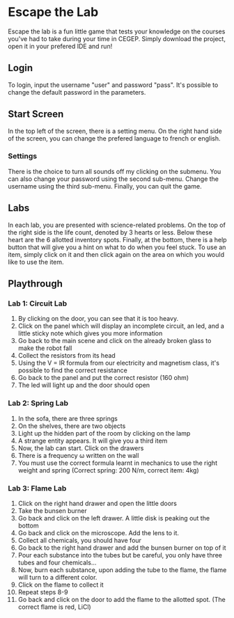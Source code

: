 # Escape the Lab
Escape the lab is a fun little game that tests your knowledge on the courses you've had to take during your time in CEGEP. Simply download the project, open it in your prefered IDE and run!

## Login
To login, input the username "user" and password "pass". It's possible to change the default password in the parameters.

## Start Screen
In the top left of the screen, there is a setting menu. On the right hand side of the screen, you can change the prefered language to french or english.

### Settings
There is the choice to turn all sounds off my clicking on the submenu. You can also change your password using the second sub-menu. Change the username using the third sub-menu. Finally, you can quit the game.

## Labs
In each lab, you are presented with science-related problems. On the top of the right side is the life count, denoted by 3 hearts or less. Below these heart are the 6 allotted inventory spots. Finally, at the bottom, there is a help button that will give you a hint on what to do when you feel stuck.
To use an item, simply click on it and then click again on the area on which you would like to use the item.

## Playthrough
### Lab 1: Circuit Lab
1. By clicking on the door, you can see that it is too heavy.
2. Click on the panel which will display an incomplete circuit, an led, and a little sticky note which gives you more information
3. Go back to the main scene and click on the already broken glass to make the robot fall
4. Collect the resistors from its head
5. Using the V = IR formula from our electricity and magnetism class, it's possible to find the correct resistance
6. Go back to the panel and put the correct resistor (160 ohm)
7. The led will light up and the door should open

### Lab 2: Spring Lab
1. In the sofa, there are three springs
2. On the shelves, there are two objects
3. Light up the hidden part of the room by clicking on the lamp
4. A strange entity appears. It will give you a third item
5. Now, the lab can start. Click on the drawers
6. There is a frequency ω written on the wall
7. You must use the correct formula learnt in mechanics to use the right weight and spring (Correct spring: 200 N/m, correct item: 4kg)

### Lab 3: Flame Lab
1. Click on the right hand drawer and open the little doors
2. Take the bunsen burner
3. Go back and click on the left drawer. A little disk is peaking out the bottom
4. Go back and click on the microscope. Add the lens to it.
5. Collect all chemicals, you should have four
6. Go back to the right hand drawer and add the bunsen burner on top of it
7. Pour each substance into the tubes but be careful, you only have three tubes and four chemicals...
8. Now, burn each substance, upon adding the tube to the flame, the flame will turn to a different color.
9. Click on the flame to collect it
10. Repeat steps 8-9
11. Go back and click on the door to add the flame to the allotted spot. (The correct flame is red, LiCl)

###
